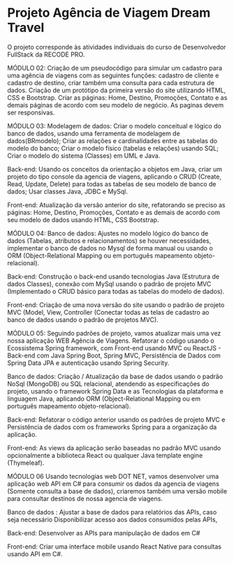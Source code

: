 # Projeto Agência de Viagem Dream Travel
O projeto corresponde às atividades individuais do curso de Desenvolvedor FullStack da RECODE PRO.

MÓDULO 02:
Criação de um pseudocódigo para simular um cadastro para uma agência de viagens com as seguintes funções: cadastro de cliente e cadastro de destino, criar também uma consulta para cada estrutura de dados.
Criação de um protótipo da primeira versão do site utilizando HTML, CSS e Bootstrap. Criar as páginas: Home, Destino, Promoções, Contato e as demais páginas de acordo com seu modelo de negócio. As paginas devem ser responsivas.

MÓDULO 03:
Modelagem de dados:
Criar o modelo conceitual e lógico do banco de dados, usando uma ferramenta de modelagem de dados(BRmodelo);
Criar as relações e cardinalidades entre as tabelas do modelo do banco;
Criar o modelo físico (tabelas e relações) usando SQL;
Criar o modelo do sistema (Classes) em UML e Java.

Back-end: Usando os conceitos da orientação a objetos em Java, criar um projeto do tipo console da agencia de viagens, aplicando o CRUD (Create, Read, Update, Delete) para todas as tabelas de seu modelo de banco de dados;
Usar classes Java, JDBC e MySql.

Front-end: Atualização da versão anterior do site, refatorando se preciso as páginas: Home, Destino, Promoções, Contato e as demais de acordo com seu modelo de dados usando HTML, CSS Bootstrap.

MÓDULO 04:
Banco de dados: Ajustes no modelo lógico do banco de dados (Tabelas, atributos e relacionamentos) se houver necessidades, implementar o banco de dados no Mysql de forma manual ou usando o ORM (Object-Relational Mapping ou em português mapeamento objeto-relacional).

Back-end: Construção o back-end usando tecnologias Java (Estrutura de dados Classes), conexão com MySql usando o padrão de projeto MVC (Implementado o CRUD básico para todas as tabelas do modelo de dados).

Front-end: Criação de uma nova versão do site usando o padrão de projeto MVC (Model, View, Controller (Conectar todas as telas de cadastro ao banco de dados usando o padrão de projetos MVC).

MÓDULO 05:
Seguindo padrões de projeto, vamos atualizar mais uma vez nossa aplicação WEB Agência de Viagens. Refatorar o código usando o Ecossistema Spring framework, com Front-end usando MVC ou ReactJS - Back-end com Java Spring Boot, Spring MVC, Persistência de Dados com Spring Data JPA e autenticação usando Spring Security. 

Banco de dados: Criação / Atualização da base de dados usando o padrão NoSql (MongoDB) ou SQL relacional, atendendo as especificações do projeto, usando o framework Spring Data e as Tecnologias da plataforma e linguagem Java, aplicando ORM (Object-Relational Mapping ou em português mapeamento objeto-relacional).  

Back-end: Refatorar o código anterior usando os padrões de projeto MVC e Persistência de dados com os frameworks Spring para a organização da aplicação. 
  
Front-end: As views da aplicação serão baseadas no padrão MVC usando opcionalmente a biblioteca React ou qualquer Java template engine (Thymeleaf).
 
MÓDULO 06
Usando tecnologias web DOT NET, vamos desenvolver uma aplicação web API em C# para consumir os dados da agencia de viagens (Somente consulta a base de dados), criaremos também uma versão mobile para consultar destinos de nossa agencia de viagens. 

Banco de dados :
Ajustar a base de dados para relatórios das APIs, caso seja necessário 
Disponibilizar acesso aos dados consumidos pelas APIs,  

Back-end:  Desenvolver as APIs para manipulação de dados em C# 

Front-end: Criar uma interface mobile usando React Native para consultas usando API em C#. 












